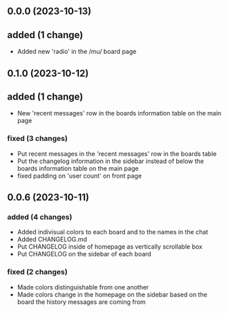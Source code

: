 ## 0.0.0 (2023-10-13)

## added (1 change)

- Added new 'radio' in the /mu/ board page

## 0.1.0 (2023-10-12)

## added (1 change)

- New 'recent messages' row in the boards information table on the main page


### fixed (3 changes)

- Put recent messages in the 'recent messages' row in the boards table
- Put the changelog information in the sidebar instead of below the boards information table on the main page
- fixed padding on 'user count' on front page

## 0.0.6 (2023-10-11)

### added (4 changes)

- Added indivisual colors to each board and to the names in the chat
- Added CHANGELOG.md
- Put CHANGELOG inside of homepage as vertically scrollable box
- Put CHANGELOG on the sidebar of each board

### fixed (2 changes)

- Made colors distinguishable from one another
- Made colors change in the homepage on the sidebar based on the board the history messages are coming from
